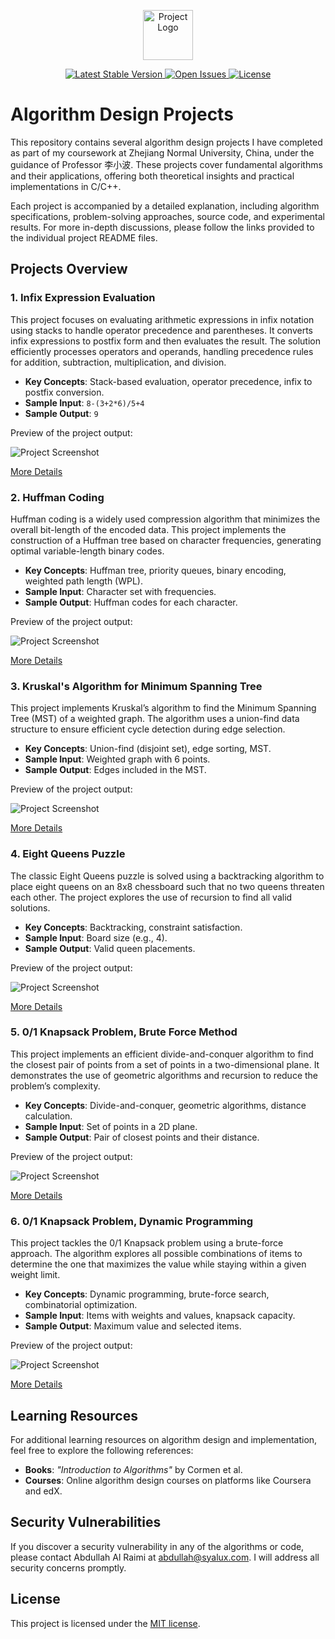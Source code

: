 <p align="center">
  <a href="https://syalux.com" target="_blank">
    <img src="md/favicon.ico" width="80" alt="Project Logo">
  </a>
</p>

<p align="center">
  <a href="https://github.com/Al-rimi/Algorithm-design/releases">
    <img src="https://img.shields.io/github/v/release/Al-rimi/Algorithm-design" alt="Latest Stable Version">
  </a>
  <a href="https://github.com/Al-rimi/Algorithm-design/issues">
    <img src="https://img.shields.io/github/issues/Al-rimi/Algorithm-design" alt="Open Issues">
  </a>
  <a href="https://opensource.org/licenses/MIT">
    <img src="https://img.shields.io/badge/license-MIT-blue.svg" alt="License">
  </a>
</p>

# Algorithm Design Projects

This repository contains several algorithm design projects I have completed as part of my coursework at Zhejiang Normal University, China, under the guidance of Professor 李小波. These projects cover fundamental algorithms and their applications, offering both theoretical insights and practical implementations in C/C++.

Each project is accompanied by a detailed explanation, including algorithm specifications, problem-solving approaches, source code, and experimental results. For more in-depth discussions, please follow the links provided to the individual project README files.

## Projects Overview

### 1. Infix Expression Evaluation
This project focuses on evaluating arithmetic expressions in infix notation using stacks to handle operator precedence and parentheses. It converts infix expressions to postfix form and then evaluates the result. The solution efficiently processes operators and operands, handling precedence rules for addition, subtraction, multiplication, and division.

- **Key Concepts**: Stack-based evaluation, operator precedence, infix to postfix conversion.
- **Sample Input**: `8-(3+2*6)/5+4`
- **Sample Output**: `9`

Preview of the project output:

![Project Screenshot](Infix-Expression-Evaluation/Screenshot.png)

[More Details](Infix-Expression-Evaluation)

### 2. Huffman Coding
Huffman coding is a widely used compression algorithm that minimizes the overall bit-length of the encoded data. This project implements the construction of a Huffman tree based on character frequencies, generating optimal variable-length binary codes.

- **Key Concepts**: Huffman tree, priority queues, binary encoding, weighted path length (WPL).
- **Sample Input**: Character set with frequencies.
- **Sample Output**: Huffman codes for each character.

Preview of the project output:

![Project Screenshot](Huffman-coding/Screenshot.png)

[More Details](Huffman-coding)

### 3. Kruskal's Algorithm for Minimum Spanning Tree
This project implements Kruskal’s algorithm to find the Minimum Spanning Tree (MST) of a weighted graph. The algorithm uses a union-find data structure to ensure efficient cycle detection during edge selection.

- **Key Concepts**: Union-find (disjoint set), edge sorting, MST.
- **Sample Input**: Weighted graph with 6 points.
- **Sample Output**: Edges included in the MST.

Preview of the project output:

![Project Screenshot](Kruskal-Algorithm-Minimum-Spanning-Tree/Screenshot.png)

[More Details](Kruskal-Algorithm-Minimum-Spanning-Tree)

### 4. Eight Queens Puzzle
The classic Eight Queens puzzle is solved using a backtracking algorithm to place eight queens on an 8x8 chessboard such that no two queens threaten each other. The project explores the use of recursion to find all valid solutions.

- **Key Concepts**: Backtracking, constraint satisfaction.
- **Sample Input**: Board size (e.g., 4).
- **Sample Output**: Valid queen placements.

Preview of the project output:

![Project Screenshot](Eight-queens-Puzzle/Screenshot.png)

[More Details](Eight-queens-Puzzle)

### 5. 0/1 Knapsack Problem, Brute Force Method
This project implements an efficient divide-and-conquer algorithm to find the closest pair of points from a set of points in a two-dimensional plane. It demonstrates the use of geometric algorithms and recursion to reduce the problem’s complexity.

- **Key Concepts**: Divide-and-conquer, geometric algorithms, distance calculation.
- **Sample Input**: Set of points in a 2D plane.
- **Sample Output**: Pair of closest points and their distance.

Preview of the project output:

![Project Screenshot](Knapsack-Problem-Brute-Force-Method/Screenshot.png)

[More Details](Knapsack-Problem-Brute-Force-Method)

### 6. 0/1 Knapsack Problem, Dynamic Programming
This project tackles the 0/1 Knapsack problem using a brute-force approach. The algorithm explores all possible combinations of items to determine the one that maximizes the value while staying within a given weight limit.

- **Key Concepts**: Dynamic programming, brute-force search, combinatorial optimization.
- **Sample Input**: Items with weights and values, knapsack capacity.
- **Sample Output**: Maximum value and selected items.

Preview of the project output:

![Project Screenshot](Knapsack-Problem-Dynamic-Programming/Screenshot.png)

[More Details](Knapsack-Problem-Dynamic-Programming)


## Learning Resources
For additional learning resources on algorithm design and implementation, feel free to explore the following references:

- **Books**: *"Introduction to Algorithms"* by Cormen et al.
- **Courses**: Online algorithm design courses on platforms like Coursera and edX.

## Security Vulnerabilities
If you discover a security vulnerability in any of the algorithms or code, please contact Abdullah Al Raimi at [abdullah@syalux.com](mailto:abdullah@syalux.com). I will address all security concerns promptly.

## License
This project is licensed under the [MIT license](LICENSE).
